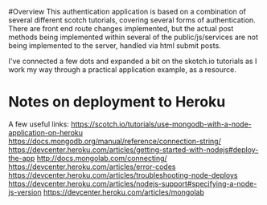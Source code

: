 #Overview
This authentication application is based on a combination of several different scotch tutorials, covering several forms of authentication. There are front end route changes implemented, but the actual post methods being implemented within several of the public/js/services are not being implemented to the server, handled via html submit posts.

I've connected a few dots and expanded a bit on the skotch.io tutorials as I work my way through a practical application example, as a resource.

# Notes on deployment to Heroku
A few useful links:
https://scotch.io/tutorials/use-mongodb-with-a-node-application-on-heroku
https://docs.mongodb.org/manual/reference/connection-string/
https://devcenter.heroku.com/articles/getting-started-with-nodejs#deploy-the-app
http://docs.mongolab.com/connecting/
https://devcenter.heroku.com/articles/error-codes
https://devcenter.heroku.com/articles/troubleshooting-node-deploys
https://devcenter.heroku.com/articles/nodejs-support#specifying-a-node-js-version
https://devcenter.heroku.com/articles/mongolab
